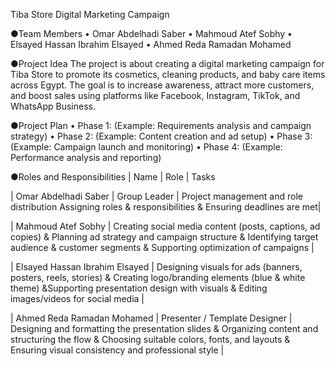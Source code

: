 Tiba Store Digital Marketing Campaign

●Team Members
 • Omar Abdelhadi Saber
 • Mahmoud Atef Sobhy
 • Elsayed Hassan Ibrahim Elsayed
 • Ahmed Reda Ramadan Mohamed

●Project Idea
The project is about creating a digital marketing campaign for Tiba Store to promote its cosmetics, cleaning products, and baby care items across Egypt. The goal is to increase awareness, attract more customers, and boost sales using platforms like Facebook, Instagram, TikTok, and WhatsApp Business.

●Project Plan
 • Phase 1: (Example: Requirements analysis and campaign strategy)
 • Phase 2: (Example: Content creation and ad setup)
 • Phase 3: (Example: Campaign launch and monitoring)
 • Phase 4: (Example: Performance analysis and reporting)
 
●Roles and Responsibilities
| Name | Role | Tasks 

| Omar Abdelhadi Saber | Group Leader | Project management and role distribution Assigning roles & responsibilities & Ensuring deadlines are met|

| Mahmoud Atef Sobhy | Creating social media content (posts, captions, ad copies) & Planning ad strategy and campaign structure & Identifying target audience & customer segments & Supporting optimization of campaigns | 

| Elsayed Hassan Ibrahim Elsayed | Designing visuals for ads (banners, posters, reels, stories) & Creating logo/branding elements (blue & white theme) &Supporting presentation design with visuals & Editing images/videos for social media |

| Ahmed Reda Ramadan Mohamed | Presenter / Template Designer | Designing and formatting the presentation slides & Organizing content and structuring the flow & Choosing suitable colors, fonts, and layouts & Ensuring visual consistency and professional style |
